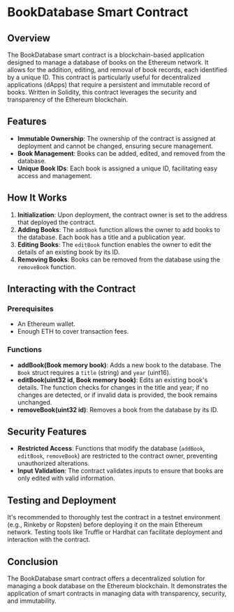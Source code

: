 # BookDatabase Smart Contract

## Overview

The BookDatabase smart contract is a blockchain-based application designed to manage a database of books on the Ethereum network. It allows for the addition, editing, and removal of book records, each identified by a unique ID. This contract is particularly useful for decentralized applications (dApps) that require a persistent and immutable record of books. Written in Solidity, this contract leverages the security and transparency of the Ethereum blockchain.

## Features

- **Immutable Ownership**: The ownership of the contract is assigned at deployment and cannot be changed, ensuring secure management.
- **Book Management**: Books can be added, edited, and removed from the database.
- **Unique Book IDs**: Each book is assigned a unique ID, facilitating easy access and management.

## How It Works

1. **Initialization**: Upon deployment, the contract owner is set to the address that deployed the contract.
2. **Adding Books**: The `addBook` function allows the owner to add books to the database. Each book has a title and a publication year.
3. **Editing Books**: The `editBook` function enables the owner to edit the details of an existing book by its ID.
4. **Removing Books**: Books can be removed from the database using the `removeBook` function.

## Interacting with the Contract

### Prerequisites

- An Ethereum wallet.
- Enough ETH to cover transaction fees.

### Functions

- **addBook(Book memory book)**: Adds a new book to the database. The `Book` struct requires a `title` (string) and `year` (uint16).
- **editBook(uint32 id, Book memory book)**: Edits an existing book's details. The function checks for changes in the title and year; if no changes are detected, or if invalid data is provided, the book remains unchanged.
- **removeBook(uint32 id)**: Removes a book from the database by its ID.

## Security Features

- **Restricted Access**: Functions that modify the database (`addBook`, `editBook`, `removeBook`) are restricted to the contract owner, preventing unauthorized alterations.
- **Input Validation**: The contract validates inputs to ensure that books are only edited with valid information.

## Testing and Deployment

It's recommended to thoroughly test the contract in a testnet environment (e.g., Rinkeby or Ropsten) before deploying it on the main Ethereum network. Testing tools like Truffle or Hardhat can facilitate deployment and interaction with the contract.

## Conclusion

The BookDatabase smart contract offers a decentralized solution for managing a book database on the Ethereum blockchain. It demonstrates the application of smart contracts in managing data with transparency, security, and immutability.
